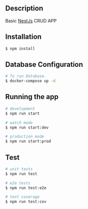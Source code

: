 
## Description

Basic [NestJs](https://github.com/nestjs/nest) CRUD APP

## Installation

```bash
$ npm install
```
## Database Configuration

```bash
# To run Database. 
$ docker-compose up -d
```


## Running the app

```bash
# development
$ npm run start

# watch mode
$ npm run start:dev

# production mode
$ npm run start:prod
```

## Test

```bash
# unit tests
$ npm run test

# e2e tests
$ npm run test:e2e

# test coverage
$ npm run test:cov